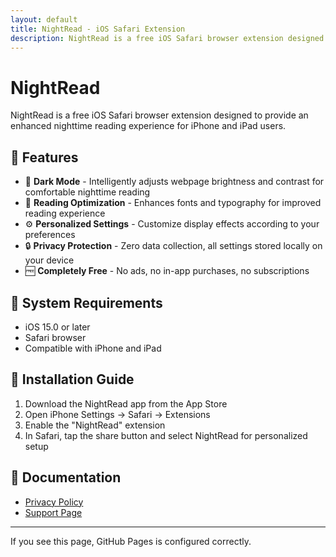 ```yaml
---
layout: default
title: NightRead - iOS Safari Extension
description: NightRead is a free iOS Safari browser extension designed to provide an enhanced nighttime reading experience for iPhone and iPad users.
---
```


# NightRead

NightRead is a free iOS Safari browser extension designed to provide an enhanced nighttime reading experience for iPhone and iPad users.

## 🌟 Features

- 🌙 **Dark Mode** - Intelligently adjusts webpage brightness and contrast for comfortable nighttime reading
- 📖 **Reading Optimization** - Enhances fonts and typography for improved reading experience
- ⚙️ **Personalized Settings** - Customize display effects according to your preferences
- 🔒 **Privacy Protection** - Zero data collection, all settings stored locally on your device
- 🆓 **Completely Free** - No ads, no in-app purchases, no subscriptions

## 📱 System Requirements

- iOS 15.0 or later
- Safari browser
- Compatible with iPhone and iPad

## 🔧 Installation Guide

1. Download the NightRead app from the App Store
2. Open iPhone Settings → Safari → Extensions
3. Enable the "NightRead" extension
4. In Safari, tap the share button and select NightRead for personalized setup

## 📖 Documentation

- [Privacy Policy](/nightread-support/privacy/)
- [Support Page](/nightread-support/support/)

---

If you see this page, GitHub Pages is configured correctly.

